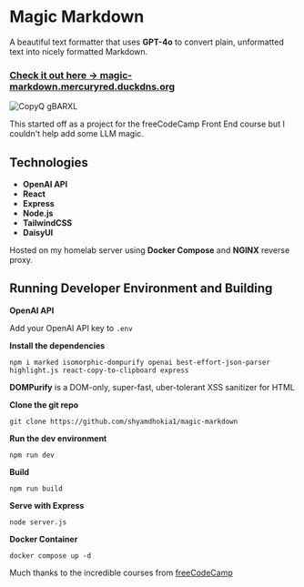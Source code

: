 # Magic Markdown

A beautiful text formatter that uses **GPT-4o** to convert plain, unformatted text into nicely formatted Markdown.

### [Check it out here -> magic-markdown.mercuryred.duckdns.org](https://magic-markdown.mercuryred.duckdns.org/)
![CopyQ gBARXL](https://github.com/shyamdhokia1/magic-markdown/assets/92919658/46853cf3-9e87-4dc7-a925-d8e76d28c8d2)

This started off as a project for the freeCodeCamp Front End course but I couldn't help add some LLM magic.

## Technologies
- **OpenAI API**
- **React**
- **Express**
- **Node.js**
- **TailwindCSS**
- **DaisyUI**

Hosted on my homelab server using **Docker Compose** and **NGINX** reverse proxy.

## Running Developer Environment and Building

**OpenAI API**

Add your OpenAI API key to `.env`

**Install the dependencies**
```
npm i marked isomorphic-dompurify openai best-effort-json-parser highlight.js react-copy-to-clipboard express
```
**DOMPurify** is a DOM-only, super-fast, uber-tolerant XSS sanitizer for HTML

**Clone the git repo**
```
git clone https://github.com/shyamdhokia1/magic-markdown
```
**Run the dev environment**
```
npm run dev
```
**Build**
```
npm run build
```
**Serve with Express**
```
node server.js
```
**Docker Container**
```
docker compose up -d
```

Much thanks to the incredible courses from [freeCodeCamp](https://github.com/freeCodeCamp)



